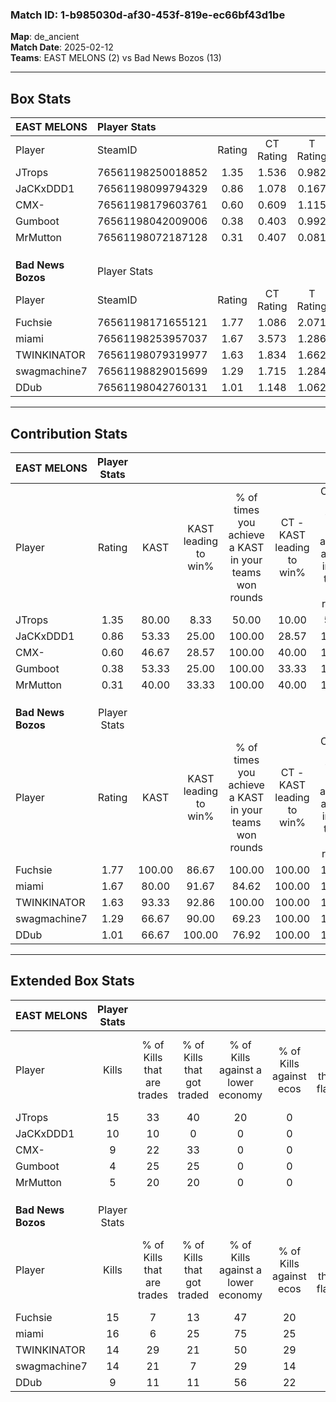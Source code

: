 ### Match ID: 1-b985030d-af30-453f-819e-ec66bf43d1be  
**Map**: de_ancient  
**Match Date**: 2025-02-12  
**Teams**: EAST MELONS (2) vs Bad News Bozos (13)  

---  

## Box Stats  

| **EAST MELONS**    | Player Stats      |        |           |          |        |       |       |         |        |      |     |
| :- | :- | :-: | :-: | :-: | :-: | :-: | :-: | :-: | :-: | :-: | :-: |
| Player             | SteamID           | Rating | CT Rating | T Rating |  KAST  |  ADR  | Kills | Assists | Deaths | K/D  | HS% |
| JTrops             | 76561198250018852 |  1.35  |   1.536   |  0.982   | 80.00  | 93.7  |  15   |    1    |   13   | 1.15 | 40  |
| JaCKxDDD1          | 76561198099794329 |  0.86  |   1.078   |  0.167   | 53.33  | 88.0  |  10   |    2    |   13   | 0.77 | 30  |
| CMX-               | 76561198179603761 |  0.60  |   0.609   |  1.115   | 46.67  | 54.3  |   9   |    1    |   14   | 0.64 | 33  |
| Gumboot            | 76561198042009006 |  0.38  |   0.403   |  0.992   | 53.33  | 52.6  |   4   |    4    |   14   | 0.29 | 25  |
| MrMutton           | 76561198072187128 |  0.31  |   0.407   |  0.081   | 40.00  | 44.3  |   5   |    3    |   14   | 0.36 | 60  |
|                    |                   |        |           |          |        |       |       |         |        |      |     |
|                    |                   |        |           |          |        |       |       |         |        |      |     |
|                    |                   |        |           |          |        |       |       |         |        |      |     |
| **Bad News Bozos** | Player Stats      |        |           |          |        |       |       |         |        |      |     |
| Player             | SteamID           | Rating | CT Rating | T Rating |  KAST  |  ADR  | Kills | Assists | Deaths | K/D  | HS% |
| Fuchsie            | 76561198171655121 |  1.77  |   1.086   |  2.071   | 100.00 | 100.2 |  15   |    6    |   7    | 2.14 | 46  |
| miami              | 76561198253957037 |  1.67  |   3.573   |  1.286   | 80.00  | 123.7 |  16   |    4    |   9    | 1.78 | 50  |
| TWINKINATOR        | 76561198079319977 |  1.63  |   1.834   |  1.662   | 93.33  | 105.0 |  14   |    9    |   9    | 1.56 | 71  |
| swagmachine7       | 76561198829015699 |  1.29  |   1.715   |  1.284   | 66.67  | 72.2  |  14   |    4    |   9    | 1.56 | 50  |
| DDub               | 76561198042760131 |  1.01  |   1.148   |  1.062   | 66.67  | 74.9  |   9   |    3    |   9    | 1.00 | 44  |
---  

## Contribution Stats  

| **EAST MELONS**    | Player Stats |        |                      |                                                        |                           |                                                             |                          |                                                            |
| :- | :-: | :-: | :-: | :-: | :-: | :-: | :-: | :-: |
| Player             |    Rating    |  KAST  | KAST leading to win% | % of times you achieve a KAST in your teams won rounds | CT - KAST leading to win% | CT - % of times you achieve a KAST in your teams won rounds | T - KAST leading to win% | T - % of times you achieve a KAST in your teams won rounds |
| JTrops             |     1.35     | 80.00  |         8.33         |                         50.00                          |           10.00           |                            50.00                            |           0.00           |                            0.00                            |
| JaCKxDDD1          |     0.86     | 53.33  |        25.00         |                         100.00                         |           28.57           |                           100.00                            |           0.00           |                            0.00                            |
| CMX-               |     0.60     | 46.67  |        28.57         |                         100.00                         |           40.00           |                           100.00                            |           0.00           |                            0.00                            |
| Gumboot            |     0.38     | 53.33  |        25.00         |                         100.00                         |           33.33           |                           100.00                            |           0.00           |                            0.00                            |
| MrMutton           |     0.31     | 40.00  |        33.33         |                         100.00                         |           40.00           |                           100.00                            |           0.00           |                            0.00                            |
|                    |              |        |                      |                                                        |                           |                                                             |                          |                                                            |
|                    |              |        |                      |                                                        |                           |                                                             |                          |                                                            |
|                    |              |        |                      |                                                        |                           |                                                             |                          |                                                            |
| **Bad News Bozos** | Player Stats |        |                      |                                                        |                           |                                                             |                          |                                                            |
| Player             |    Rating    |  KAST  | KAST leading to win% | % of times you achieve a KAST in your teams won rounds | CT - KAST leading to win% | CT - % of times you achieve a KAST in your teams won rounds | T - KAST leading to win% | T - % of times you achieve a KAST in your teams won rounds |
| Fuchsie            |     1.77     | 100.00 |        86.67         |                         100.00                         |          100.00           |                           100.00                            |          83.33           |                           100.00                           |
| miami              |     1.67     | 80.00  |        91.67         |                         84.62                          |          100.00           |                           100.00                            |          88.89           |                           80.00                            |
| TWINKINATOR        |     1.63     | 93.33  |        92.86         |                         100.00                         |          100.00           |                           100.00                            |          90.91           |                           100.00                           |
| swagmachine7       |     1.29     | 66.67  |        90.00         |                         69.23                          |          100.00           |                           100.00                            |          85.71           |                           60.00                            |
| DDub               |     1.01     | 66.67  |        100.00        |                         76.92                          |          100.00           |                           100.00                            |          100.00          |                           70.00                            |
---  

## Extended Box Stats  

| **EAST MELONS**    | Player Stats |                            |                            |                                    |                         |                              |                                 |        |                             |                                     |                          |                               |                            |
| :- | :-: | :-: | :-: | :-: | :-: | :-: | :-: | :-: | :-: | :-: | :-: | :-: | :-: |
| Player             |    Kills     | % of Kills that are trades | % of Kills that got traded | % of Kills against a lower economy | % of Kills against ecos | % of Kills that are flawless | % of Kills that are close duels | Deaths | % of Deaths that get traded | % of Deaths against a lower economy | % of Deaths against ecos | % of Deaths that are flawless | % of Deaths that are close |
| JTrops             |      15      |             33             |             40             |                 20                 |            0            |              80              |                7                |   13   |             15              |                  8                  |            0             |              100              |             0              |
| JaCKxDDD1          |      10      |             10             |             0              |                 0                  |            0            |              70              |                0                |   13   |              8              |                  8                  |            0             |              69               |             0              |
| CMX-               |      9       |             22             |             33             |                 0                  |            0            |              56              |               11                |   14   |             21              |                  7                  |            0             |              50               |             0              |
| Gumboot            |      4       |             25             |             25             |                 0                  |            0            |              25              |               50                |   14   |             29              |                  7                  |            0             |              71               |             7              |
| MrMutton           |      5       |             20             |             20             |                 0                  |            0            |              60              |                0                |   14   |              7              |                  7                  |            0             |              64               |             14             |
|                    |              |                            |                            |                                    |                         |                              |                                 |        |                             |                                     |                          |                               |                            |
|                    |              |                            |                            |                                    |                         |                              |                                 |        |                             |                                     |                          |                               |                            |
|                    |              |                            |                            |                                    |                         |                              |                                 |        |                             |                                     |                          |                               |                            |
| **Bad News Bozos** | Player Stats |                            |                            |                                    |                         |                              |                                 |        |                             |                                     |                          |                               |                            |
| Player             |    Kills     | % of Kills that are trades | % of Kills that got traded | % of Kills against a lower economy | % of Kills against ecos | % of Kills that are flawless | % of Kills that are close duels | Deaths | % of Deaths that get traded | % of Deaths against a lower economy | % of Deaths against ecos | % of Deaths that are flawless | % of Deaths that are close |
| Fuchsie            |      15      |             7              |             13             |                 47                 |           20            |              60              |                7                |   7    |             43              |                 43                  |            14            |              57               |             14             |
| miami              |      16      |             6              |             25             |                 75                 |           25            |              75              |                0                |   9    |             22              |                 33                  |            11            |              67               |             11             |
| TWINKINATOR        |      14      |             29             |             21             |                 50                 |           29            |              71              |               14                |   9    |             22              |                 44                  |            11            |              44               |             22             |
| swagmachine7       |      14      |             21             |             7              |                 29                 |           14            |              64              |                0                |   9    |             22              |                 56                  |            11            |              78               |             0              |
| DDub               |      9       |             11             |             11             |                 56                 |           22            |              89              |                0                |   9    |             22              |                 33                  |            0             |              78               |             0              |
